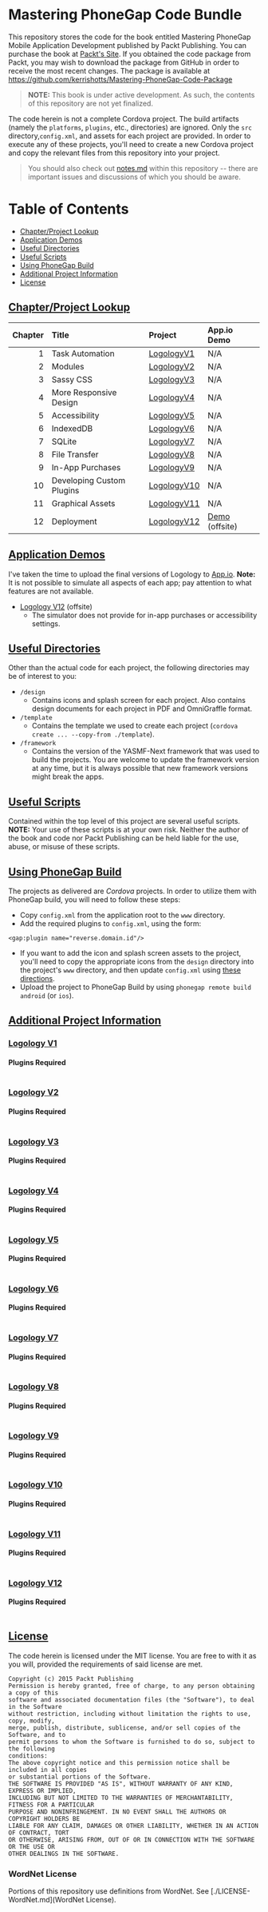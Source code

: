 # Mastering PhoneGap Code Bundle

This repository stores the code for the book entitled Mastering PhoneGap Mobile Application Development published by
Packt Publishing. You can purchase the book at
[Packt's Site](http://www.packtpub.com/mastering_phonegap-mobile-application-development-hotshot/book). If you obtained
the code package from Packt, you may wish to download the package from GitHub in order to receive the most recent changes.
The package is available at <https://github.com/kerrishotts/Mastering-PhoneGap-Code-Package>

> **NOTE:** This book is under active development. As such, the contents of this repository are not yet finalized.

The code herein is not a complete Cordova project. The build artifacts (namely the `platforms`, `plugins`, etc., directories)
are ignored. Only the `src` directory,`config.xml`, and assets for each project are provided. In order to execute any of these
projects, you'll need to create a new Cordova project and copy the relevant files from this repository into your project.

> You should also check out [notes.md](./notes.md) within this repository -- there are important issues and discussions of
which you should be aware.

# Table of Contents

* [Chapter/Project Lookup](#chapterproject-lookup)
* [Application Demos](#application-demos)
* [Useful Directories](#useful-directories)
* [Useful Scripts](#useful-scripts)
* [Using PhoneGap Build](#using-phonegap-build)
* [Additional Project Information](#additional-project-information)
* [License](#license)

## [Chapter/Project Lookup](id:chapterproject-lookup)

|    Chapter | Title                              | Project             | App.io Demo
|-----------:|:---------------------------------- |:--------------------|:------------
|          1 | Task Automation                    | [LogologyV1](#v1)   | N/A
|          2 | Modules                            | [LogologyV2](#v2)   | N/A
|          3 | Sassy CSS                          | [LogologyV3](#v3)   | N/A
|          4 | More Responsive Design             | [LogologyV4](#v4)   | N/A
|          5 | Accessibility                      | [LogologyV5](#v5)   | N/A
|          6 | IndexedDB                          | [LogologyV6](#v6)   | N/A
|          7 | SQLite                             | [LogologyV7](#v7)   | N/A
|          8 | File Transfer                      | [LogologyV8](#v8)   | N/A
|          9 | In-App Purchases                   | [LogologyV9](#v9)   | N/A
|         10 | Developing Custom Plugins          | [LogologyV10](#v10) | N/A
|         11 | Graphical Assets                   | [LogologyV11](#v11) | N/A
|         12 | Deployment                         | [LogologyV12](#v12) | [Demo](https://app.io/kAxEF4) (offsite)

## [Application Demos](id:application-demos)

I've taken the time to upload the final versions of Logology to [App.io](http://www.app.io).
**Note:** It is not possible to simulate all aspects of each app; pay attention to what features are not available.

* [Logology V12](https://app.io/kAxEF4) (offsite)
  * The simulator does not provide for in-app purchases or accessibility settings.

## [Useful Directories](id:useful-directories)

Other than the actual code for each project, the following directories may be of interest to you:

* `/design`
  * Contains icons and splash screen for each project. Also contains design documents for each project in PDF and
    OmniGraffle format.
* `/template`
  * Contains the template we used to create each project (`cordova create ... --copy-from ./template`).
* `/framework`
  * Contains the version of the YASMF-Next framework that was used to build the projects. You are welcome to update the
    framework version at any time, but it is always possible that new framework versions might break the apps.

## [Useful Scripts](id:useful-scripts)

Contained within the top level of this project are several useful scripts. **NOTE:** Your use of these scripts is at
your own risk. Neither the author of the book and code nor Packt Publishing can be held liable for the use, abuse,
or misuse of these scripts.

## [Using PhoneGap Build](id:using-phonegap-build)

The projects as delivered are *Cordova* projects. In order to utilize them with PhoneGap build, you will need to follow these steps:

* Copy `config.xml` from the application root to the `www` directory.
* Add the required plugins to `config.xml`, using the form:

```
<gap:plugin name="reverse.domain.id"/>
```
* If you want to add the icon and splash screen assets to the project, you'll need to copy the appropriate icons from the `design` directory into the project's `www` directory, and then update `config.xml` using [these directions](http://docs.build.phonegap.com/en_US/configuring_icons_and_splash.md.html#Icons%20and%20Splash%20Screens).
* Upload the project to PhoneGap Build by using `phonegap remote build android` (or `ios`).


## [Additional Project Information](id:additional-project-information)

### [Logology V1](id:v1)

#### Plugins Required
```
```

### [Logology V2](id:v2)

#### Plugins Required
```
```

### [Logology V3](id:v3)

#### Plugins Required
```
```

### [Logology V4](id:v4)

#### Plugins Required
```
```

### [Logology V5](id:v5)

#### Plugins Required
```
```

### [Logology V6](id:v6)

#### Plugins Required
```
```

### [Logology V7](id:v7)

#### Plugins Required
```
```

### [Logology V8](id:v8)

#### Plugins Required
```
```

### [Logology V9](id:v9)

#### Plugins Required
```
```

### [Logology V10](id:v10)

#### Plugins Required
```
```

### [Logology V11](id:v11)

#### Plugins Required
```
```

### [Logology V12](id:v12)

#### Plugins Required
```
```

## [License](id:license)

The code herein is licensed under the MIT license. You are free to with it as you will, provided the
requirements of said license are met.

```
Copyright (c) 2015 Packt Publishing
Permission is hereby granted, free of charge, to any person obtaining a copy of this
software and associated documentation files (the "Software"), to deal in the Software
without restriction, including without limitation the rights to use, copy, modify,
merge, publish, distribute, sublicense, and/or sell copies of the Software, and to
permit persons to whom the Software is furnished to do so, subject to the following
conditions:
The above copyright notice and this permission notice shall be included in all copies
or substantial portions of the Software.
THE SOFTWARE IS PROVIDED "AS IS", WITHOUT WARRANTY OF ANY KIND, EXPRESS OR IMPLIED,
INCLUDING BUT NOT LIMITED TO THE WARRANTIES OF MERCHANTABILITY, FITNESS FOR A PARTICULAR
PURPOSE AND NONINFRINGEMENT. IN NO EVENT SHALL THE AUTHORS OR COPYRIGHT HOLDERS BE
LIABLE FOR ANY CLAIM, DAMAGES OR OTHER LIABILITY, WHETHER IN AN ACTION OF CONTRACT, TORT
OR OTHERWISE, ARISING FROM, OUT OF OR IN CONNECTION WITH THE SOFTWARE OR THE USE OR
OTHER DEALINGS IN THE SOFTWARE.
```

### WordNet License

Portions of this repository use definitions from WordNet. See [./LICENSE-WordNet.md](WordNet License).

